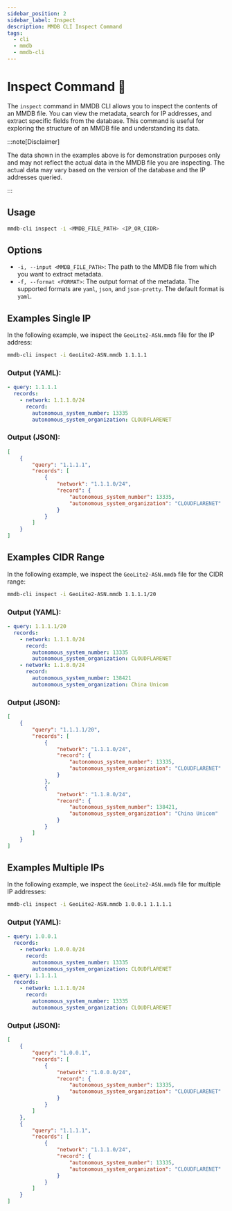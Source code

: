 ```yaml
---
sidebar_position: 2
sidebar_label: Inspect
description: MMDB CLI Inspect Command
tags:
  - cli
  - mmdb
  - mmdb-cli
---
```


# Inspect Command 🔦

The `inspect` command in MMDB CLI allows you to inspect the contents of an MMDB file. You can view the metadata, search for IP addresses, and extract specific fields from the database. This command is useful for exploring the structure of an MMDB file and understanding its data.

:::note[Disclaimer]

The data shown in the examples above is for demonstration purposes only and may not reflect the actual data in the MMDB file you are inspecting. The actual data may vary based on the version of the database and the IP addresses queried.

:::

## Usage

```bash
mmdb-cli inspect -i <MMDB_FILE_PATH> <IP_OR_CIDR>
```

## Options

- `-i, --input <MMDB_FILE_PATH>`: The path to the MMDB file from which you want to extract metadata.
- `-f, --format <FORMAT>`: The output format of the metadata. The supported formats are `yaml`, `json`, and `json-pretty`. The default format is `yaml`.

## Examples Single IP

In the following example, we inspect the `GeoLite2-ASN.mmdb` file for the IP address:

```bash
mmdb-cli inspect -i GeoLite2-ASN.mmdb 1.1.1.1
````

### Output (YAML):

```yaml
- query: 1.1.1.1
  records:
    - network: 1.1.1.0/24
      record:
        autonomous_system_number: 13335
        autonomous_system_organization: CLOUDFLARENET
```

### Output (JSON):

```json
[
    {
        "query": "1.1.1.1",
        "records": [
            {
                "network": "1.1.1.0/24",
                "record": {
                    "autonomous_system_number": 13335,
                    "autonomous_system_organization": "CLOUDFLARENET"
                }
            }
        ]
    }
]
```

## Examples CIDR Range

In the following example, we inspect the `GeoLite2-ASN.mmdb` file for the CIDR range:

```bash
mmdb-cli inspect -i GeoLite2-ASN.mmdb 1.1.1.1/20
```

### Output (YAML):

```yaml
- query: 1.1.1.1/20
  records:
    - network: 1.1.1.0/24
      record:
        autonomous_system_number: 13335
        autonomous_system_organization: CLOUDFLARENET
    - network: 1.1.8.0/24
      record:
        autonomous_system_number: 138421
        autonomous_system_organization: China Unicom
```

### Output (JSON):

```json
[
    {
        "query": "1.1.1.1/20",
        "records": [
            {
                "network": "1.1.1.0/24",
                "record": {
                    "autonomous_system_number": 13335,
                    "autonomous_system_organization": "CLOUDFLARENET"
                }
            },
            {
                "network": "1.1.8.0/24",
                "record": {
                    "autonomous_system_number": 138421,
                    "autonomous_system_organization": "China Unicom"
                }
            }
        ]
    }
]
```

## Examples Multiple IPs

In the following example, we inspect the `GeoLite2-ASN.mmdb` file for multiple IP addresses:

```bash
mmdb-cli inspect -i GeoLite2-ASN.mmdb 1.0.0.1 1.1.1.1
```

### Output (YAML):

```yaml
- query: 1.0.0.1
  records:
    - network: 1.0.0.0/24
      record:
        autonomous_system_number: 13335
        autonomous_system_organization: CLOUDFLARENET
- query: 1.1.1.1
  records:
    - network: 1.1.1.0/24
      record:
        autonomous_system_number: 13335
        autonomous_system_organization: CLOUDFLARENET
```

### Output (JSON):

```json
[
    {
        "query": "1.0.0.1",
        "records": [
            {
                "network": "1.0.0.0/24",
                "record": {
                    "autonomous_system_number": 13335,
                    "autonomous_system_organization": "CLOUDFLARENET"
                }
            }
        ]
    },
    {
        "query": "1.1.1.1",
        "records": [
            {
                "network": "1.1.1.0/24",
                "record": {
                    "autonomous_system_number": 13335,
                    "autonomous_system_organization": "CLOUDFLARENET"
                }
            }
        ]
    }
]
```
